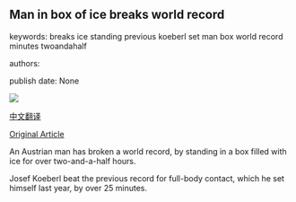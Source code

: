 ## Man in box of ice breaks world record

keywords: breaks ice standing previous koeberl set man box world record minutes twoandahalf

authors: 

publish date: None

![](https://ichef.bbci.co.uk/images/ic/400xn/p08qpbb3.jpg)

[中文翻译](Man%20in%20box%20of%20ice%20breaks%20world%20record_zh.md)

[Original Article](https://www.bbc.com/news/world-europe-54049219)

An Austrian man has broken a world record, by standing in a box filled with ice for over two-and-a-half hours.

Josef Koeberl beat the previous record for full-body contact, which he set himself last year, by over 25 minutes.
